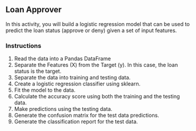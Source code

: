 ## Loan Approver

In this activity, you will build a logistic regression model that can be used to predict the loan status (approve or deny) given a set of input features.

### Instructions

1. Read the data into a Pandas DataFrame
2. Separate the Features (X) from the Target (y). In this case, the loan status is the target.
3. Separate the data into training and testing data.
4. Create a logistic regression classifier using sklearn.
5. Fit the model to the data.
6. Calculate the accuracy score using both the training and the testing data.
7. Make predictions using the testing data.
8. Generate the confusion matrix for the test data predictions.
9. Generate the classification report for the test data.